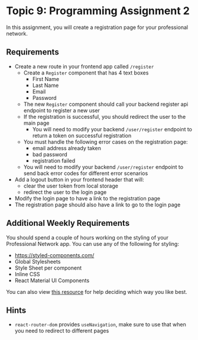 # Topic 9: Programming Assignment 2

In this assignment, you will create a registration page for your professional network.

## Requirements

- Create a new route in your frontend app called `/register`
  - Create a `Register` component that has 4 text boxes
    - First Name
    - Last Name
    - Email
    - Password
  - The new `Register` component should call your backend register api endpoint to register a new user
  - If the registration is successful, you should redirect the user to the main page
    - You will need to modify your backend `/user/register` endpoint to return a token on successful registration
  - You must handle the following error cases on the registration page:
    - email address already taken
    - bad password
    - registration failed
  - You will need to modify your backend `/user/register` endpoint to send back error codes for different error scenarios
- Add a logout button in your frontend header that will:
  - clear the user token from local storage
  - redirect the user to the login page
- Modify the login page to have a link to the registration page
- The registration page should also have a link to go to the login page

## Additional Weekly Requirements

You should spend a couple of hours working on the styling of your Professional Network app. You can use any of the following for styling:

- https://styled-components.com/
- Global Stylesheets
- Style Sheet per component
- Inline CSS
- React Material UI Components

You can also view [this resource](https://www.pluralsight.com/guides/best-practices-styling-react-components) for help deciding which way you like best.

## Hints

- `react-router-dom` provides `useNavigation`, make sure to use that when you need to redirect to different pages
